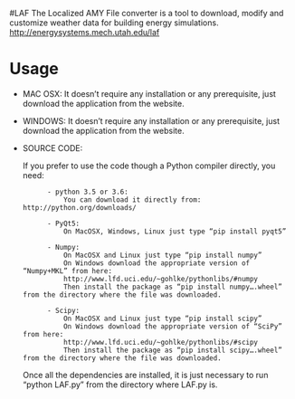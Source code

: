 #LAF
The Localized AMY File converter is a tool to download, modify and customize weather data for building energy simulations.
http://energysystems.mech.utah.edu/laf

# Usage
- MAC OSX: 
	It doesn’t require any installation or any prerequisite, just download the application from the website.
	
- WINDOWS:
	It doesn’t require any installation or any prerequisite, just download the application from the website.

- SOURCE CODE:

	If you prefer to use the code though a Python compiler directly, you need:
	
			- python 3.5 or 3.6:
				You can download it directly from: http://python.org/downloads/
				
			- PyQt5:
				On MacOSX, Windows, Linux just type “pip install pyqt5”
				
			- Numpy: 
				On MacOSX and Linux just type “pip install numpy”
				On Windows download the appropriate version of “Numpy+MKL” from here:
				http://www.lfd.uci.edu/~gohlke/pythonlibs/#numpy
				Then install the package as “pip install numpy….wheel” from the directory where the file was downloaded.
				
			- Scipy: 
				On MacOSX and Linux just type “pip install scipy”
				On Windows download the appropriate version of “SciPy” from here: 
				http://www.lfd.uci.edu/~gohlke/pythonlibs/#scipy
				Then install the package as “pip install scipy….wheel” from the directory where the file was downloaded.
	
	Once all the dependencies are installed, it is just necessary to run “python LAF.py” from the directory where LAF.py is.





